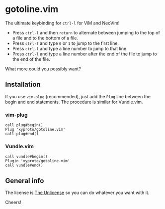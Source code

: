 # gotoline.vim

The ultimate keybinding for `ctrl-l` for ViM and NeoVim!

* Press `ctrl-l` and then `return` to alternate between jumping to the top of a file and to the bottom of a file.
* Press `ctrl-l` and type `0` or `1` to jump to the first line.
* Press `ctrl-l` and type a line number to jump to that line.
* Press `ctrl-l` and type a line number after the end of the file to jump to the end of the file.

What more could you possibly want?

## Installation

If you use `vim-plug` (recommended), just add the `Plug` line between the begin and end statements.
The procedure is similar for Vundle.vim.

### vim-plug

    call plug#begin()
    Plug 'xyproto/gotoline.vim'
    call plug#end()

### Vundle.vim

    call vundle#begin()
    Plugin 'xyproto/gotoline.vim'
    call vundle#end()

## General info

The license is [The Unlicense](https://choosealicense.com/licenses/unlicense/) so you can do whatever you want with it.

Cheers!
